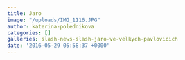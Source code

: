 ```yaml
---
title: Jaro
image: "/uploads/IMG_1116.JPG"
author: katerina-polednikova
categories: []
galleries: slash-news-slash-jaro-ve-velkych-pavlovicich
date: '2016-05-29 05:58:37 +0000'
---
```

